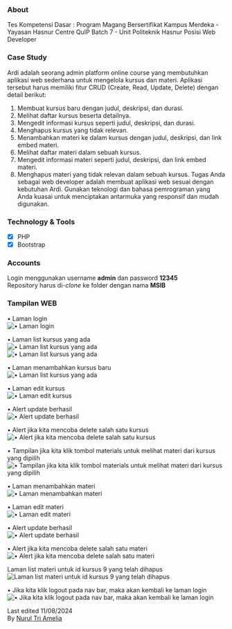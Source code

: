### About
Tes Kompetensi Dasar  : Program Magang Bersertifikat Kampus Merdeka - Yayasan Hasnur Centre QuIP Batch 7 - Unit Politeknik Hasnur Posisi Web Developer 

### Case Study 
Ardi adalah seorang admin platform online course yang membutuhkan aplikasi web sederhana untuk mengelola 
kursus dan materi. Aplikasi tersebut harus memiliki fitur CRUD (Create, Read, Update, Delete) dengan detail 
berikut:

1. Membuat kursus baru dengan judul, deskripsi, dan durasi.
2. Melihat daftar kursus beserta detailnya.
3. Mengedit informasi kursus seperti judul, deskripsi, dan durasi.
4. Menghapus kursus yang tidak relevan.
5. Menambahkan materi ke dalam kursus dengan judul, deskripsi, dan link embed materi.
6. Melihat daftar materi dalam sebuah kursus.
7. Mengedit informasi materi seperti judul, deskripsi, dan link embed materi.
8. Menghapus materi yang tidak relevan dalam sebuah kursus.
Tugas Anda sebagai web developer adalah membuat aplikasi web sesuai dengan kebutuhan Ardi. Gunakan 
teknologi dan bahasa pemrograman yang Anda kuasai untuk menciptakan antarmuka yang responsif dan 
mudah digunakan.

### Technology & Tools
- [x] PHP
- [x] Bootstrap 

### Accounts
Login menggunakan username **admin** dan password **12345**<br>
Repository harus di-*clone* ke folder dengan nama **MSIB**


### Tampilan WEB
•	Laman login<br>
![•	Laman login](Picture1.png)<br>

•	Laman list kursus yang ada<br>
![•	Laman list kursus yang ada](Picture2.png)<br>
![•	Laman list kursus yang ada](Picture3.png)<br>

•	Laman menambahkan kursus baru<br>
![•	Laman list kursus yang ada](Picture4.png)<br>

•	Laman edit kursus<br>
![•	Laman edit kursus](Picture5.png)<br>

• Alert update berhasil<br>
![• Alert update berhasil](Picture6.png)<br>

•	Alert jika kita mencoba delete salah satu kursus<br>
![•	Alert jika kita mencoba delete salah satu kursus](Picture7.png)<br>

•	Tampilan jika kita klik tombol materials untuk melihat materi dari kursus yang dipilih <br>
![•	Tampilan jika kita klik tombol materials untuk melihat materi dari kursus yang dipilih](Picture8.png)<br>

•	Laman menambahkan materi<br>
![•	Laman menambahkan materi](Picture9.png)<br>

•	Laman edit materi<br>
![•	Laman edit materi](Picture10.png)<br>

•   Alert update berhasil<br>
![•   Alert update berhasil](Picture11.png)<br>

•	Alert jika kita mencoba delete salah satu materi<br>
![•	Alert jika kita mencoba delete salah satu materi](Picture12.png)<br>

Laman list materi untuk id kursus 9 yang telah dihapus<br>
![Laman list materi untuk id kursus 9 yang telah dihapus](Picture13.png)<br>

•	Jika kita klik logout pada nav bar, maka akan kembali ke laman login<br>
![•	Jika kita klik logout pada nav bar, maka akan kembali ke laman login](Picture14.png)<br>



Last edited 11/08/2024 <br>
By [Nurul Tri Amelia](#)
